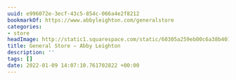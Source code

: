 ```yaml
---
uuid: e996072e-3ecf-43c5-854c-066a4e2f8212
bookmarkOf: https://www.abbyleighton.com/generalstore
categories:
- store
headImage: http://static1.squarespace.com/static/60305a259eb00c6a38b40165/t/6169b20f6cc7c463c8de877e/1634316815662/BusinessCardFront.jpg?format=1500w
title: General Store — Abby Leighton
description: ''
tags: []
date: 2022-01-09 14:07:10.761702822 +00:00
---
```


